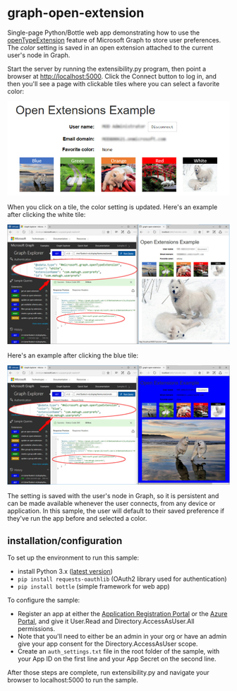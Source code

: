 # graph-open-extension

Single-page Python/Bottle web app demonstrating how to use the [openTypeExtension](https://developer.microsoft.com/en-us/graph/docs/api-reference/beta/resources/opentypeextension) feature of Microsoft Graph to store user preferences. The *color* setting is saved in an open extension attached to the current user's node in Graph.

Start the server by running the extensibility.py program, then point a browser at [http://localhost:5000](http://localhost:5000). Click the Connect button to log in, and then you'll see a page with clickable tiles where you can select a favorite color:

![logged in](readme/loggedin.jpg)

When you click on a tile, the color setting is updated. Here's an example after clicking the white tile:

![white example](readme/graphexplorer-white.jpg)

Here's an example after clicking the blue tile:

![blue example](readme/graphexplorer-blue.jpg)

The setting is saved with the user's node in Graph, so it is persistent and can be made available whenever the user connects, from any device or application. In this sample, the user will default to their saved preference if they've run the app before and selected a color.

## installation/configuration

To set up the environment to run this sample:

* install Python 3.x ([latest version](https://www.python.org/))
* ```pip install requests-oauthlib``` (OAuth2 library used for authentication)
* ```pip install bottle``` (simple framework for web app)

To configure the sample:

* Register an app at either the [Application Registration Portal](https://apps.dev.microsoft.com) or the [Azure Portal](https://ms.portal.azure.com), and give it User.Read and Directory.AccessAsUser.All permissions.
* Note that you'll need to either be an admin in your org or have an admin give your app consent for the Directory.AccessAsUser scope.
* Create an ```auth_settings.txt``` file in the root folder of the sample, with your App ID on the first line and your App Secret on the second line.

After those steps are complete, run extensibility.py and navigate your browser to localhost:5000 to run the sample.
